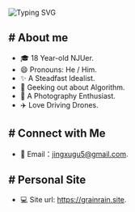 ![Typing SVG](https://readme-typing-svg.demolab.com?font=Caveat&size=45&pause=1000&color=08538A&vCenter=true&width=435&lines=Stay+Hungry%2C+Stay+Foolish.)

## # About me

- 🎓 18 Year-old NJUer. 
- 😄 Pronouns: He / Him. 
- ✨ A Steadfast Idealist. 
- 🎈 Geeking out about Algorithm. 
- 📸 A Photography Enthusiast. 
- ✈️ Love Driving Drones. 

## # Connect with Me

- 📧 Email：jingxugu5@gmail.com. 

## # Personal Site

- 💻 Site url: https://grainrain.site. 
